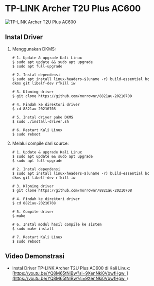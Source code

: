 # TP-LINK Archer T2U Plus AC600

![TP-LINK Archer T2U Plus AC600](https://github.com/fixploit03/Pentest-WiFi/blob/main/instal%20driver/TP-LINK%20Archer%20T2U%20Plus%20AC600/img/tplink-t2u-plus.jpg)

## Instal Driver

1. Menggunakan DKMS:

   ```
   # 1. Update & upgrade Kali Linux
   $ sudo apt update && sudo apt upgrade
   $ sudo apt full-upgrade

   # 2. Instal dependensi
   $ sudo apt install linux-headers-$(uname -r) build-essential bc dkms git libelf-dev rfkill iw

   # 3. Kloning driver
   $ git clone https://github.com/morrownr/8821au-20210708

   # 4. Pindah ke direktori driver
   $ cd 8821au-20210708
   
   # 5. Instal driver pake DKMS
   $ sudo ./install-driver.sh

   # 6. Restart Kali Linux
   $ sudo reboot
   ```
2. Melalui compile dari source:

   ```
   # 1. Update & upgrade Kali Linux
   $ sudo apt update && sudo apt upgrade
   $ sudo apt full-upgrade

   # 2. Instal dependensi
   $ sudo apt install linux-headers-$(uname -r) build-essential bc dkms git libelf-dev rfkill iw

   # 3. Kloning driver
   $ git clone https://github.com/morrownr/8821au-20210708

   # 4. Pindah ke direktori driver
   $ cd 8821au-20210708

   # 5. Compile driver
   $ make

   # 6. Instal modul hasil compile ke sistem
   $ sudo make install

   # 7. Restart Kali Linux
   $ sudo reboot
   ```

## Video Demonstrasi

- Instal Driver TP-LINK Archer T2U Plus AC600 di Kali Linux:  
  [https://youtu.be/YQ8M65tNIBw?si=9XenNki0VbwfHgw_](https://youtu.be/YQ8M65tNIBw?si=9XenNki0VbwfHgw_)
